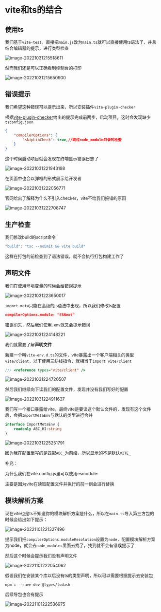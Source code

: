# vite和ts的结合

## 使用ts

我们基于`vite-test`，直接把`main.js`改为`main.ts`就可以直接使用ts语法了，并且结合编辑器的提示，进行类型检查

![image-20221031215518611](https://blog-guiyexing.oss-cn-qingdao.aliyuncs.com/blogImg/202210312155653.png!blog.guiyexing)

然而我们还是可以正确看到控制台的打印

![image-20221031215650900](https://blog-guiyexing.oss-cn-qingdao.aliyuncs.com/blogImg/202210312156927.png!blog.guiyexing)

## 错误提示

我们希望这种错误可以提示出来，所以安装插件`vite-plugin-checker`

根据[vite-plugin-checker](https://vite-plugin-checker.netlify.app/introduction/getting-started.html)给出的提示完成前两步，启动项目，这时会发现缺少`tsconfig.json`

```json title="tsconfig.json"
{
    "compilerOptions": {
        "skipLibCheck": true,//跳过node_module目录的检查
    }
}
```

这个时候启动项目就会发现在终端显示错误日志了

![image-20221031221943198](https://blog-guiyexing.oss-cn-qingdao.aliyuncs.com/blogImg/202210312219236.png!blog.guiyexing)

在页面中也会以弹框的形式展示给开发者

![image-20221031222056771](https://blog-guiyexing.oss-cn-qingdao.aliyuncs.com/blogImg/202210312220795.png!blog.guiyexing)

官网给出了解释为什么不引入checker，vite不给我们报错的原因

![image-20221031222708747](https://blog-guiyexing.oss-cn-qingdao.aliyuncs.com/blogImg/202210312227770.png!blog.guiyexing)

## 生产检查

我们修改build的script命令

```js
"build": "tsc --noEmit && vite build"
```

这样在打包的前检查到了语法错误，就不会执行打包构建工作了

## 声明文件

我们在使用环境变量的时候会给错误提示

![image-20221031223650017](https://blog-guiyexing.oss-cn-qingdao.aliyuncs.com/blogImg/202210312236042.png!blog.guiyexing)

`import.meta`只能在高级的js语法中出现，所以我们修改ts配置

```json
compilerOptions.module: "ESNext"
```

错误消失，然后我们使用`.env`就又会提示错误

![image-20221031224148221](https://blog-guiyexing.oss-cn-qingdao.aliyuncs.com/blogImg/202210312241257.png!blog.guiyexing)

我们就需要了解**声明文件**

新建一个叫`vite-env.d.ts`的文件，vite暴露出一个客户端相关的类型`vite/client`，以下使用三斜线指令，就相当于`import vite/client`

```ts title="vite-env.d.ts"
/// <reference types="vite/client" />
```

![image-20221031224720507](https://blog-guiyexing.oss-cn-qingdao.aliyuncs.com/blogImg/202210312247538.png!blog.guiyexing)

然后我们继续向下读我们的配置文件，发现并没有我们写好的配置

![image-20221031224911637](https://blog-guiyexing.oss-cn-qingdao.aliyuncs.com/blogImg/202210312249671.png!blog.guiyexing)

我们写一个接口暴露给vite，最终vite是要读这个默认文件的，发现有这个文件后，会把`ImportMetaEnv`与默认的类型进行合并

```ts title="vite-env.d.ts"
interface ImportMetaEnv {
    readonly ABC_HI:string
}
```

![image-20221031225251791](https://blog-guiyexing.oss-cn-qingdao.aliyuncs.com/blogImg/202210312252822.png!blog.guiyexing)

因为我在配置里写的是匹配`ABC_`为前缀，所以显示的不是默认`VITE_`

补充：

为什么我们在vite.config.js里可以使用esmodule:

主要是因为vite在读取配置文件并执行的前一刻会进行替换

## 模块解析方案

现在vite也是ts不知道你的模块解析方案是什么，所以在`main.ts`导入第三方包的时候会给出如下提示：

![image-20221101221327496](https://blog-guiyexing.oss-cn-qingdao.aliyuncs.com/blogImg/202211012213538.png!blog.guiyexing)

提示我们把`compilerOptions.moduleResolution`设置为`node`，配置模块解析方案为node，就会去`node_modules`里面去找了，找到就不会有错误提示了

然后这个时候会提示我们没有声明文件

![image-20221101222054062](https://blog-guiyexing.oss-cn-qingdao.aliyuncs.com/blogImg/202211012220095.png!blog.guiyexing)

假设我们在安装某个库以后没有ts的类型声明，所以可以需要根据提示去安装包

```
npm i --save-dev @types/lodash
```

后续导包也会有提示

![image-20221101222536975](https://blog-guiyexing.oss-cn-qingdao.aliyuncs.com/blogImg/202211012225010.png!blog.guiyexing)